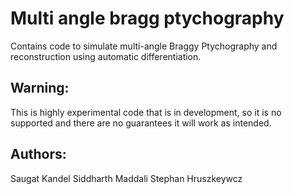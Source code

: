 # Multi angle bragg ptychography

Contains code to simulate multi-angle Braggy Ptychography and reconstruction using automatic differentiation. 

## Warning: 
This is highly experimental code that is in development, so it is no supported and there are no guarantees it will work as intended.

## Authors:
Saugat Kandel
Siddharth Maddali
Stephan Hruszkeywcz


